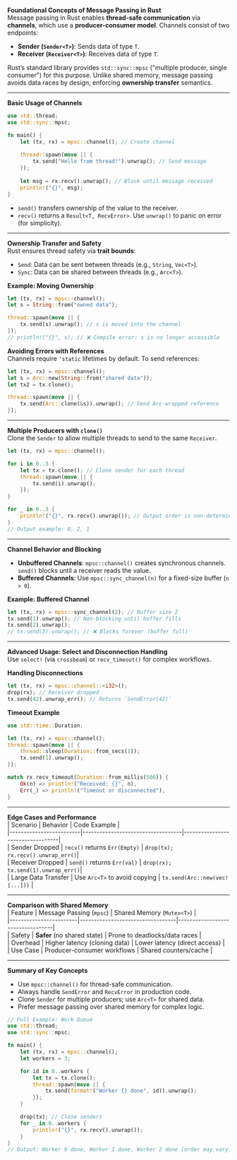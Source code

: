 **Foundational Concepts of Message Passing in Rust**  
Message passing in Rust enables **thread-safe communication** via **channels**, which use a **producer-consumer model**. Channels consist of two endpoints:  
- **Sender (`Sender<T>`)**: Sends data of type `T`.  
- **Receiver (`Receiver<T>`)**: Receives data of type `T`.  

Rust’s standard library provides `std::sync::mpsc` ("multiple producer, single consumer") for this purpose. Unlike shared memory, message passing avoids data races by design, enforcing **ownership transfer** semantics.  

---

**Basic Usage of Channels**  
```rust
use std::thread;
use std::sync::mpsc;

fn main() {
    let (tx, rx) = mpsc::channel(); // Create channel
    
    thread::spawn(move || {
        tx.send("Hello from thread!").unwrap(); // Send message
    });
    
    let msg = rx.recv().unwrap(); // Block until message received
    println!("{}", msg);
}
```
- `send()` transfers ownership of the value to the receiver.  
- `recv()` returns a `Result<T, RecvError>`. Use `unwrap()` to panic on error (for simplicity).  

---

**Ownership Transfer and Safety**  
Rust ensures thread safety via **trait bounds**:  
- `Send`: Data can be sent between threads (e.g., `String`, `Vec<T>`).  
- `Sync`: Data can be shared between threads (e.g., `Arc<T>`).  

**Example: Moving Ownership**  
```rust
let (tx, rx) = mpsc::channel();
let s = String::from("owned data");

thread::spawn(move || {
    tx.send(s).unwrap(); // s is moved into the channel
});
// println!("{}", s); // ❌ Compile error: s is no longer accessible
```

**Avoiding Errors with References**  
Channels require `'static` lifetimes by default. To send references:  
```rust
let (tx, rx) = mpsc::channel();
let s = Arc::new(String::from("shared data"));
let tx2 = tx.clone();

thread::spawn(move || {
    tx.send(Arc::clone(&s)).unwrap(); // Send Arc-wrapped reference
});
```

---

**Multiple Producers with `clone()`**  
Clone the `Sender` to allow multiple threads to send to the same `Receiver`.  
```rust
let (tx, rx) = mpsc::channel();

for i in 0..3 {
    let tx = tx.clone(); // Clone sender for each thread
    thread::spawn(move || {
        tx.send(i).unwrap();
    });
}

for _ in 0..3 {
    println!("{}", rx.recv().unwrap()); // Output order is non-deterministic
}
// Output example: 0, 2, 1
```

---

**Channel Behavior and Blocking**  
- **Unbuffered Channels**: `mpsc::channel()` creates synchronous channels. `send()` blocks until a receiver reads the value.  
- **Buffered Channels**: Use `mpsc::sync_channel(n)` for a fixed-size buffer (`n > 0`).  

**Example: Buffered Channel**  
```rust
let (tx, rx) = mpsc::sync_channel(2); // Buffer size 2
tx.send(1).unwrap(); // Non-blocking until buffer fills
tx.send(2).unwrap();
// tx.send(3).unwrap(); // ❌ Blocks forever (buffer full)
```

---

**Advanced Usage: Select and Disconnection Handling**  
Use `select!` (via `crossbeam`) or `recv_timeout()` for complex workflows.  

**Handling Disconnections**  
```rust
let (tx, rx) = mpsc::channel::<i32>();
drop(rx); // Receiver dropped
tx.send(42).unwrap_err(); // Returns `SendError(42)`
```

**Timeout Example**  
```rust
use std::time::Duration;

let (tx, rx) = mpsc::channel();
thread::spawn(move || {
    thread::sleep(Duration::from_secs(1));
    tx.send(1).unwrap();
});

match rx.recv_timeout(Duration::from_millis(500)) {
    Ok(n) => println!("Received: {}", n),
    Err(_) => println!("Timeout or disconnected"),
}
```

---

**Edge Cases and Performance**  
| Scenario                | Behavior                          | Code Example                     |  
|-------------------------|-----------------------------------|----------------------------------|  
| Sender Dropped          | `recv()` returns `Err(Empty)`     | `drop(tx); rx.recv().unwrap_err()`|  
| Receiver Dropped        | `send()` returns `Err(val)`       | `drop(rx); tx.send(1).unwrap_err()`|  
| Large Data Transfer     | Use `Arc<T>` to avoid copying     | `tx.send(Arc::new(vec![...]))`   |  

---

**Comparison with Shared Memory**  
| Feature                | Message Passing (`mpsc`)         | Shared Memory (`Mutex<T>`)       |  
|------------------------|----------------------------------|----------------------------------|  
| Safety                 | **Safer** (no shared state)      | Prone to deadlocks/data races    |  
| Overhead               | Higher latency (cloning data)    | Lower latency (direct access)    |  
| Use Case               | Producer-consumer workflows      | Shared counters/cache            |  

---

**Summary of Key Concepts**  
- Use `mpsc::channel()` for thread-safe communication.  
- Always handle `SendError` and `RecvError` in production code.  
- Clone `Sender` for multiple producers; use `Arc<T>` for shared data.  
- Prefer message passing over shared memory for complex logic.  

```rust
// Full Example: Work Queue
use std::thread;
use std::sync::mpsc;

fn main() {
    let (tx, rx) = mpsc::channel();
    let workers = 3;

    for id in 0..workers {
        let tx = tx.clone();
        thread::spawn(move || {
            tx.send(format!("Worker {} done", id)).unwrap();
        });
    }

    drop(tx); // Close senders
    for _ in 0..workers {
        println!("{}", rx.recv().unwrap());
    }
}
// Output: Worker 0 done, Worker 1 done, Worker 2 done (order may vary)
```